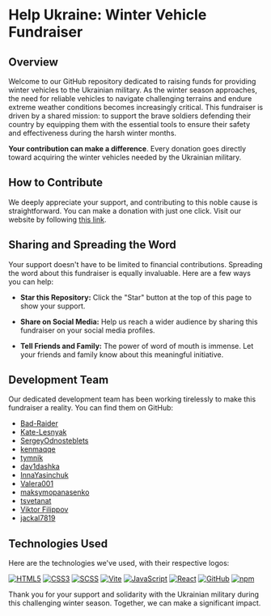 # Help Ukraine: Winter Vehicle Fundraiser

## Overview

Welcome to our GitHub repository dedicated to raising funds for providing winter vehicles to the Ukrainian military. As the winter season approaches, the need for reliable vehicles to navigate challenging terrains and endure extreme weather conditions becomes increasingly critical. This fundraiser is driven by a shared mission: to support the brave soldiers defending their country by equipping them with the essential tools to ensure their safety and effectiveness during the harsh winter months.

**Your contribution can make a difference**. Every donation goes directly toward acquiring the winter vehicles needed by the Ukrainian military.

## How to Contribute

We deeply appreciate your support, and contributing to this noble cause is straightforward. You can make a donation with just one click. Visit our website by following [this link](https://baza-trainee.github.io/winter-vechicles-landing-page/).

## Sharing and Spreading the Word

Your support doesn't have to be limited to financial contributions. Spreading the word about this fundraiser is equally invaluable. Here are a few ways you can help:

- **Star this Repository:** Click the "Star" button at the top of this page to show your support.

- **Share on Social Media:** Help us reach a wider audience by sharing this fundraiser on your social media profiles.

- **Tell Friends and Family:** The power of word of mouth is immense. Let your friends and family know about this meaningful initiative.

## Development Team

Our dedicated development team has been working tirelessly to make this fundraiser a reality. You can find them on GitHub:

- [Bad-Raider](https://github.com/Bad-Raider)
- [Kate-Lesnyak](https://github.com/Kate-Lesnyak)
- [SergeyOdnosteblets](https://github.com/SergeyOdnosteblets)
- [kenmaqqe](https://github.com/kenmaqqe)
- [tymnik](https://github.com/tymnik)
- [dav1dashka](https://github.com/dav1dashka)
- [InnaYasinchuk](https://github.com/InnaYasinchuk)
- [Valera001](https://github.com/Valera001)
- [maksymopanasenko](https://github.com/maksymopanasenko)
- [tsvetanat](https://github.com/tsvetanat)
- [Viktor Filippov](https://github.com/jackal7819)
- [jackal7819](https://github.com/jackal7819)


## Technologies Used

Here are the technologies we've used, with their respective logos:

[![HTML5](https://img.shields.io/badge/html5-%23E34F26.svg?style=for-the-badge&logo=html5&logoColor=white)](https://your-link)
[![CSS3](https://img.shields.io/badge/css3-%231572B6.svg?style=for-the-badge&logo=css3&logoColor=white)](https://your-link)
[![SCSS](https://img.shields.io/badge/scss-%23CC6699.svg?style=for-the-badge&logo=sass&logoColor=white)](https://your-link)
[![Vite](https://img.shields.io/badge/vite-%23646CFF.svg?style=for-the-badge&logo=vite&logoColor=white)](https://your-link)
[![JavaScript](https://img.shields.io/badge/javascript-%23323330.svg?style=for-the-badge&logo=javascript&logoColor=%23F7DF1E)](https://your-link)
[![React](https://img.shields.io/badge/react-%2320232a.svg?style=for-the-badge&logo=react&logoColor=%2361DAFB)](https://your-link)
[![GitHub](https://img.shields.io/badge/github-%23121011.svg?style=for-the-badge&logo=github&logoColor=white)](https://your-link)
[![npm](https://img.shields.io/badge/npm-%23CB3837.svg?style=for-the-badge&logo=npm&logoColor=white)](https://your-link)

Thank you for your support and solidarity with the Ukrainian military during this challenging winter season. Together, we can make a significant impact.



